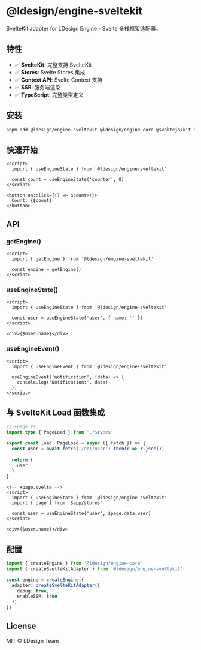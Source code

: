 # @ldesign/engine-sveltekit

SvelteKit adapter for LDesign Engine - Svelte 全栈框架适配器。

## 特性

- ✅ **SvelteKit**: 完整支持 SvelteKit
- ✅ **Stores**: Svelte Stores 集成
- ✅ **Context API**: Svelte Context 支持
- ✅ **SSR**: 服务端渲染
- ✅ **TypeScript**: 完整类型定义

## 安装

```bash
pnpm add @ldesign/engine-sveltekit @ldesign/engine-core @sveltejs/kit svelte
```

## 快速开始

```svelte
<script>
  import { useEngineState } from '@ldesign/engine-sveltekit'
  
  const count = useEngineState('counter', 0)
</script>

<button on:click={() => $count++}>
  Count: {$count}
</button>
```

## API

### getEngine()

```svelte
<script>
  import { getEngine } from '@ldesign/engine-sveltekit'
  
  const engine = getEngine()
</script>
```

### useEngineState()

```svelte
<script>
  import { useEngineState } from '@ldesign/engine-sveltekit'
  
  const user = useEngineState('user', { name: '' })
</script>

<div>{$user.name}</div>
```

### useEngineEvent()

```svelte
<script>
  import { useEngineEvent } from '@ldesign/engine-sveltekit'
  
  useEngineEvent('notification', (data) => {
    console.log('Notification:', data)
  })
</script>
```

## 与 SvelteKit Load 函数集成

```typescript
// +page.ts
import type { PageLoad } from './$types'

export const load: PageLoad = async ({ fetch }) => {
  const user = await fetch('/api/user').then(r => r.json())
  
  return {
    user
  }
}
```

```svelte
<!-- +page.svelte -->
<script>
  import { useEngineState } from '@ldesign/engine-sveltekit'
  import { page } from '$app/stores'
  
  const user = useEngineState('user', $page.data.user)
</script>

<div>{$user.name}</div>
```

## 配置

```typescript
import { createEngine } from '@ldesign/engine-core'
import { createSvelteKitAdapter } from '@ldesign/engine-sveltekit'

const engine = createEngine({
  adapter: createSvelteKitAdapter({
    debug: true,
    enableSSR: true
  })
})
```

## License

MIT © LDesign Team


